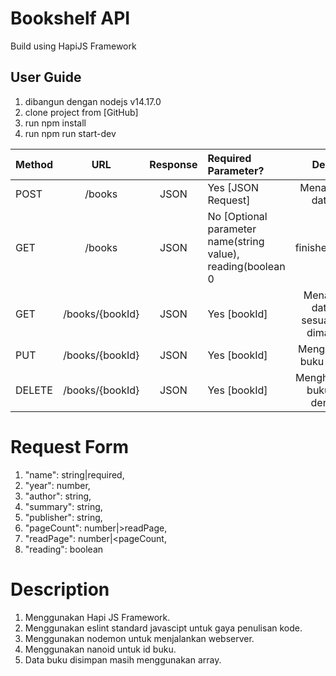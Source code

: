 # Bookshelf API
Build using HapiJS Framework

## User Guide
1. dibangun dengan nodejs v14.17.0
2. clone project from [GitHub]
3. run npm install
4. run npm run start-dev

| Method  |       URL        |   Response   | Required Parameter? |   Deskripsi   |
| ------- |:----------------:|:------------:|:--------------------|:-------------:|
|  POST   |  /books          | JSON         | Yes [JSON Request]  | Menambahkan data buku |
|  GET    |  /books          | JSON         | No [Optional parameter name(string value), reading(boolean 0|1), finished(boolean 0|1) ] | Manampilkan semua data buku, jika ada parameter maka akan mengembalikan nilai sesuai dengan data yang ada pada parameter |
|  GET    |  /books/{bookId} | JSON         | Yes [bookId]  | Menampilkan data buku sesuai id yang dimasukkan |
|  PUT    |  /books/{bookId} | JSON         | Yes [bookId]  | Mengubah data buku sesuai `id` |
|  DELETE |  /books/{bookId} | JSON         | Yes [bookId]  | Menghapus data buku sesuai dengan `id` |

# Request Form
1. "name": string|required,
2. "year": number,
3. "author": string,
4. "summary": string,
5. "publisher": string,
6. "pageCount": number|>readPage,
7. "readPage": number|<pageCount,
8. "reading": boolean

# Description
1. Menggunakan Hapi JS Framework.
2. Menggunakan eslint standard javascipt untuk gaya penulisan kode.
3. Menggunakan nodemon untuk menjalankan webserver.
4. Menggunakan nanoid untuk id buku.
5. Data buku disimpan masih menggunakan array.
